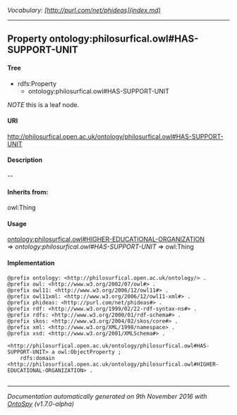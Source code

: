 _Vocabulary: [http://purl.com/net/phideas](index.md)_ 

---	
	




    


## Property ontology:philosurfical.owl#HAS-SUPPORT-UNIT


#### Tree

* rdfs:Property
    * ontology:philosurfical.owl#HAS-SUPPORT-UNIT





*NOTE* this is a leaf node.


#### URI
http://philosurfical.open.ac.uk/ontology/philosurfical.owl#HAS-SUPPORT-UNIT

#### Description
--


#### Inherits from:
owl:Thing



#### Usage


[ontology:philosurfical.owl#HIGHER-EDUCATIONAL-ORGANIZATION](class-ontologyphilosurficalowlhigher-educational-organization.md) 
=&gt;&nbsp;_ontology:philosurfical.owl#HAS-SUPPORT-UNIT_&nbsp;=&gt;&nbsp;owl:Thing

#### Implementation
```
@prefix ontology: <http://philosurfical.open.ac.uk/ontology/> .
@prefix owl: <http://www.w3.org/2002/07/owl#> .
@prefix owl11: <http://www.w3.org/2006/12/owl11#> .
@prefix owl11xml: <http://www.w3.org/2006/12/owl11-xml#> .
@prefix phideas: <http://purl.com/net/phideas#> .
@prefix rdf: <http://www.w3.org/1999/02/22-rdf-syntax-ns#> .
@prefix rdfs: <http://www.w3.org/2000/01/rdf-schema#> .
@prefix skos: <http://www.w3.org/2004/02/skos/core#> .
@prefix xml: <http://www.w3.org/XML/1998/namespace> .
@prefix xsd: <http://www.w3.org/2001/XMLSchema#> .

<http://philosurfical.open.ac.uk/ontology/philosurfical.owl#HAS-SUPPORT-UNIT> a owl:ObjectProperty ;
    rdfs:domain <http://philosurfical.open.ac.uk/ontology/philosurfical.owl#HIGHER-EDUCATIONAL-ORGANIZATION> .


```










---

_Documentation automatically generated on 9th November 2016 with [OntoSpy](http://ontospy.readthedocs.org/ "Open") (v1.7.0-alpha)_